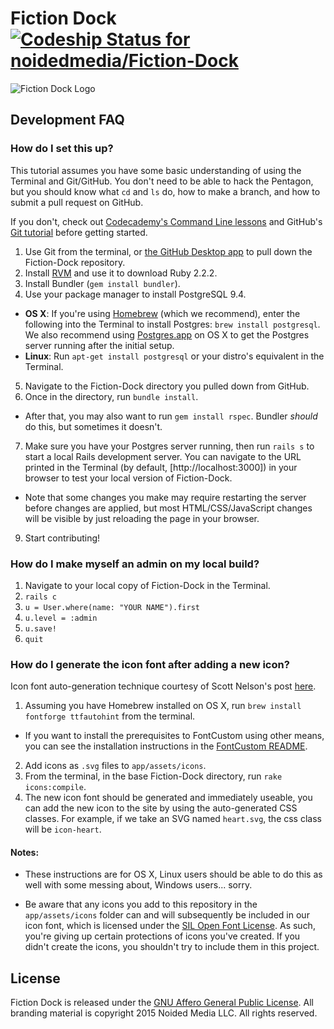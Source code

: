 Fiction Dock [ ![Codeship Status for noidedmedia/Fiction-Dock](https://codeship.com/projects/6aaaf110-f1c6-0132-77aa-52b2bfb2ddb1/status?branch=master)](https://codeship.com/projects/84989)
========

![Fiction Dock Logo](http://i.imgur.com/vFNLbd7.png)


## Development FAQ

### How do I set this up?

This tutorial assumes you have some basic understanding of using the Terminal and Git/GitHub. You don't need to be able to hack the Pentagon, but you should know what `cd` and `ls` do, how to make a branch, and how to submit a pull request on GitHub.

If you don't, check out [Codecademy's Command Line lessons](https://www.codecademy.com/courses/learn-the-command-line) and GitHub's [Git tutorial](https://help.github.com/articles/set-up-git/) before getting started.

1. Use Git from the terminal, or [the GitHub Desktop app](https://desktop.github.com/) to pull down the Fiction-Dock repository.
2. Install [RVM](https://rvm.io/) and use it to download Ruby 2.2.2.
3. Install Bundler (`gem install bundler`).
4. Use your package manager to install PostgreSQL 9.4.
  * **OS X**: If you're using [Homebrew](http://brew.sh/) (which we recommend), enter the following into the Terminal to install Postgres: `brew install postgresql`. We also recommend using [Postgres.app](http://postgresapp.com/) on OS X to get the Postgres server running after the initial setup.
  * **Linux**: Run `apt-get install postgresql` or your distro's equivalent in the Terminal.
5. Navigate to the Fiction-Dock directory you pulled down from GitHub.
6. Once in the directory, run `bundle install`.
  * After that, you may also want to run `gem install rspec`. Bundler _should_ do this, but sometimes it doesn't.
7. Make sure you have your Postgres server running, then run `rails s` to start a local Rails development server. You can navigate to the URL printed in the Terminal (by default, [http://localhost:3000]) in your browser to test your local version of Fiction-Dock.
  * Note that some changes you make may require restarting the server before changes are applied, but most HTML/CSS/JavaScript changes will be visible by just reloading the page in your browser.
9. Start contributing!


### How do I make myself an admin on my local build?

1. Navigate to your local copy of Fiction-Dock in the Terminal.
2. `rails c`
3. `u = User.where(name: "YOUR NAME").first`
4. `u.level = :admin`
5. `u.save!`
6. `quit`


### How do I generate the icon font after adding a new icon?

Icon font auto-generation technique courtesy of Scott Nelson's post [here](http://thisbythem.com/blog/rails-custom-font-icons/).

1. Assuming you have Homebrew installed on OS X, run `brew install fontforge ttfautohint` from the terminal.
  * If you want to install the prerequisites to FontCustom using other means, you can see the installation instructions in the [FontCustom README](https://github.com/FontCustom/fontcustom/#installation).
2. Add icons as `.svg` files to `app/assets/icons`.
3. From the terminal, in the base Fiction-Dock directory, run `rake icons:compile`.
4. The new icon font should be generated and immediately useable, you can add the new icon to the site by using the auto-generated CSS classes. For example, if we take an SVG named `heart.svg`, the css class will be `icon-heart`.

#### Notes:

* These instructions are for OS X, Linux users should be able to do this as well with some messing about, Windows users... sorry.

* Be aware that any icons you add to this repository in the `app/assets/icons` folder can and will subsequently be included in our icon font, which is licensed under the [SIL Open Font License](http://scripts.sil.org/cms/scripts/page.php?site_id=nrsi&id=OFL). As such, you're giving up certain protections of icons you've created. If you didn't create the icons, you shouldn't try to include them in this project.

## License

Fiction Dock is released under the [GNU Affero General Public License](http://opensource.org/licenses/AGPL-3.0).
All branding material is copyright 2015 Noided Media LLC. All rights reserved.
